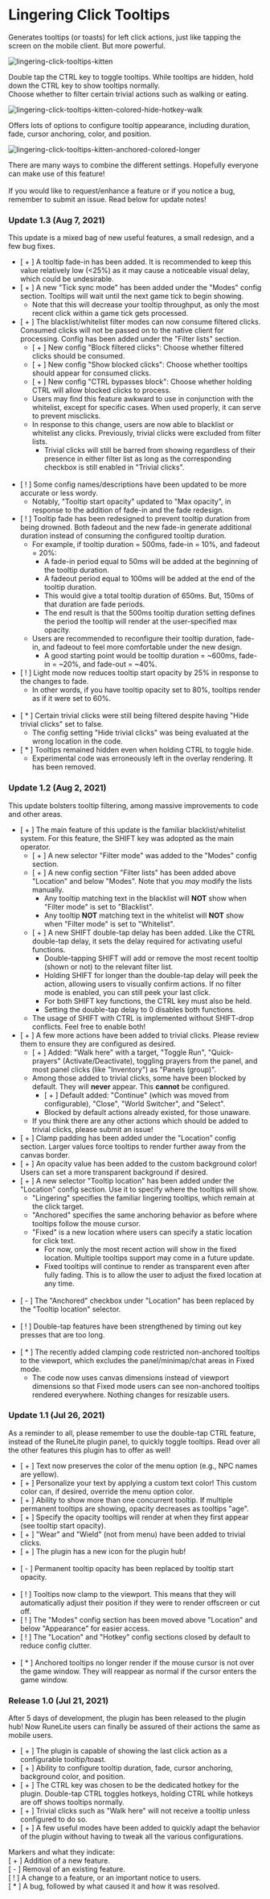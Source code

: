 # Lingering Click Tooltips

Generates tooltips (or toasts) for left click actions, just like tapping the screen on the mobile client. But more powerful.

![lingering-click-tooltips-kitten](https://user-images.githubusercontent.com/29218387/126550301-9b674927-d215-40b0-8264-24c917435304.gif)

Double tap the CTRL key to toggle tooltips. While tooltips are hidden, hold down the CTRL key to show tooltips normally. <br>
Choose whether to filter certain trivial actions such as walking or eating.

![lingering-click-tooltips-kitten-colored-hide-hotkey-walk](https://user-images.githubusercontent.com/29218387/126551486-60e6178b-731f-4f83-b4d1-535949d94001.gif)

Offers lots of options to configure tooltip appearance, including duration, fade, cursor anchoring, color, and position.

![lingering-click-tooltips-kitten-anchored-colored-longer](https://user-images.githubusercontent.com/29218387/126550321-8baad828-8e27-4c09-8065-27f7cf837931.gif)

There are many ways to combine the different settings. Hopefully everyone can make use of this feature!<br><br>
If you would like to request/enhance a feature or if you notice a bug, remember to submit an issue. Read below for update notes!<br>

### Update 1.3 (Aug 7, 2021)
This update is a mixed bag of new useful features, a small redesign, and a few bug fixes.
* [ + ] A tooltip fade-in has been added. It is recommended to keep this value relatively low (<25%) as it may cause a noticeable visual delay, which could be undesirable.
* [ + ] A new "Tick sync mode" has been added under the "Modes" config section. Tooltips will wait until the next game tick to begin showing.
  * Note that this will decrease your tooltip throughput, as only the most recent click within a game tick gets processed.
* [ + ] The blacklist/whitelist filter modes can now consume filtered clicks. Consumed clicks will not be passed on to the native client for processing. Config has been added under the "Filter lists" section.
  * [ + ] New config "Block filtered clicks": Choose whether filtered clicks should be consumed.
  * [ + ] New config "Show blocked clicks": Choose whether tooltips should appear for consumed clicks.
  * [ + ] New config "CTRL bypasses block": Choose whether holding CTRL will allow blocked clicks to process.
  * Users may find this feature awkward to use in conjunction with the whitelist, except for specific cases. When used properly, it can serve to prevent misclicks.
  * In response to this change, users are now able to blacklist or whitelist any clicks. Previously, trivial clicks were excluded from filter lists.
    * Trivial clicks will still be barred from showing regardless of their presence in either filter list as long as the corresponding checkbox is still enabled in "Trivial clicks".
<br><br>
* [ ! ] Some config names/descriptions have been updated to be more accurate or less wordy.
  * Notably, "Tooltip start opacity" updated to "Max opacity", in response to the addition of fade-in and the fade redesign.
* [ ! ] Tooltip fade has been redesigned to prevent tooltip duration from being drowned. Both fadeout and the new fade-in generate additional duration instead of consuming the configured tooltip duration.
  * For example, if tooltip duration = 500ms, fade-in = 10%, and fadeout = 20%:
    * A fade-in period equal to 50ms will be added at the beginning of the tooltip duration.
    * A fadeout period equal to 100ms will be added at the end of the tooltip duration.
    * This would give a total tooltip duration of 650ms. But, 150ms of that duration are fade periods.
    * The end result is that the 500ms tooltip duration setting defines the period the tooltip will render at the user-specified max opacity.
  * Users are recommended to reconfigure their tooltip duration, fade-in, and fadeout to feel more comfortable under the new design.
    * A good starting point would be tooltip duration = ~600ms, fade-in = ~20%, and fade-out = ~40%.
* [ ! ] Light mode now reduces tooltip start opacity by 25% in response to the changes to fade.
  * In other words, if you have tooltip opacity set to 80%, tooltips render as if it were set to 60%.
<br><br>
* [ * ] Certain trivial clicks were still being filtered despite having "Hide trivial clicks" set to false.
  * The config setting "Hide trivial clicks" was being evaluated at the wrong location in the code.
* [ * ] Tooltips remained hidden even when holding CTRL to toggle hide.
  * Experimental code was erroneously left in the overlay rendering. It has been removed.


### Update 1.2 (Aug 2, 2021)
This update bolsters tooltip filtering, among massive improvements to code and other areas.
* [ + ] The main feature of this update is the familiar blacklist/whitelist system. For this feature, the SHIFT key was adopted as the main operator.
  * [ + ] A new selector "Filter mode" was added to the "Modes" config section.
  * [ + ] A new config section "Filter lists" has been added above "Location" and below "Modes". Note that you _may_ modify the lists manually.
    * Any tooltip matching text in the blacklist will **NOT** show when "Filter mode" is set to "Blacklist".
    * Any tooltip **NOT** matching text in the whitelist will **NOT** show when "Filter mode" is set to "Whitelist".
  * [ + ] A new SHIFT double-tap delay has been added. Like the CTRL double-tap delay, it sets the delay required for activating useful functions.
    * Double-tapping SHIFT will add or remove the most recent tooltip (shown or not) to the relevant filter list.
    * Holding SHIFT for longer than the double-tap delay will peek the action, allowing users to visually confirm actions. If no filter mode is enabled, you can still peek your last click.
    * For both SHIFT key functions, the CTRL key must also be held.
    * Setting the double-tap delay to 0 disables both functions.
  * The usage of SHIFT with CTRL is implemented without SHIFT-drop conflicts. Feel free to enable both!
* [ + ] A few more actions have been added to trivial clicks. Please review them to ensure they are configured as desired.
  * [ + ] Added: "Walk here" with a target, "Toggle Run", "Quick-prayers" (Activate/Deactivate), toggling prayers from the panel, and most panel clicks (like "Inventory") as "Panels (group)".
  * Among those added to trivial clicks, some have been blocked by default. They will **never** appear. This **cannot** be configured.
    * [ + ] Default added: "Continue" (which was moved from configurable), "Close", "World Switcher", and "Select".
    * Blocked by default actions already existed, for those unaware.
  * If you think there are any other actions which should be added to trivial clicks, please submit an issue!
* [ + ] Clamp padding has been added under the "Location" config section. Larger values force tooltips to render further away from the canvas border.
* [ + ] An opacity value has been added to the custom background color! Users can set a more transparent background if desired.
* [ + ] A new selector "Tooltip location" has been added under the "Location" config section. Use it to specify where the tooltips will show.
  * "Lingering" specifies the familiar lingering tooltips, which remain at the click target.
  * "Anchored" specifies the same anchoring behavior as before where tooltips follow the mouse cursor.
  * "Fixed" is a new location where users can specify a static location for click text.
    * For now, only the most recent action will show in the fixed location. Multiple tooltips support may come in a future update.
    * Fixed tooltips will continue to render as transparent even after fully fading. This is to allow the user to adjust the fixed location at any time.
<br><br>
* [ - ] The "Anchored" checkbox under "Location" has been replaced by the "Tooltip location" selector.
<br><br>
* [ ! ] Double-tap features have been strengthened by timing out key presses that are too long.
<br><br>
* [ * ] The recently added clamping code restricted non-anchored tooltips to the viewport, which excludes the panel/minimap/chat areas in Fixed mode.
  * The code now uses canvas dimensions instead of viewport dimensions so that Fixed mode users can see non-anchored tooltips rendered everywhere. Nothing changes for resizable users.

### Update 1.1 (Jul 26, 2021)
As a reminder to all, please remember to use the double-tap CTRL feature, instead of the RuneLite plugin panel, to quickly toggle tooltips. Read over all the other features this plugin has to offer as well!
* [ + ] Text now preserves the color of the menu option (e.g., NPC names are yellow).
* [ + ] Personalize your text by applying a custom text color! This custom color can, if desired, override the menu option color.
* [ + ] Ability to show more than one concurrent tooltip. If multiple permanent tooltips are showing, opacity decreases as tooltips "age".
* [ + ] Specify the opacity tooltips will render at when they first appear (see tooltip start opacity).
* [ + ] "Wear" and "Wield" (not from menu) have been added to trivial clicks.
* [ + ] The plugin has a new icon for the plugin hub!
<br><br>
* [ - ] Permanent tooltip opacity has been replaced by tooltip start opacity.
<br><br>
* [ ! ] Tooltips now clamp to the viewport. This means that they will automatically adjust their position if they were to render offscreen or cut off.
* [ ! ] The "Modes" config section has been moved above "Location" and below "Appearance" for easier access.
* [ ! ] The "Location" and "Hotkey" config sections closed by default to reduce config clutter.
<br><br>
* [ * ] Anchored tooltips no longer render if the mouse cursor is not over the game window. They will reappear as normal if the cursor enters the game window.

### Release 1.0 (Jul 21, 2021)
After 5 days of development, the plugin has been released to the plugin hub! Now RuneLite users can finally be assured of their actions the same as mobile users.
* [ + ] The plugin is capable of showing the last click action as a configurable tooltip/toast.
* [ + ] Ability to configure tooltip duration, fade, cursor anchoring, background color, and position.
* [ + ] The CTRL key was chosen to be the dedicated hotkey for the plugin. Double-tap CTRL toggles hotkeys, holding CTRL while hotkeys are off shows tooltips normally.
* [ + ] Trivial clicks such as "Walk here" will not receive a tooltip unless configured to do so.
* [ + ] A few useful modes have been added to quickly adapt the behavior of the plugin without having to tweak all the various configurations.

Markers and what they indicate:<br>
[ + ] Addition of a new feature.<br>
[ - ] Removal of an existing feature.<br>
[ ! ] A change to a feature, or an important notice to users.<br>
[ * ] A bug, followed by what caused it and how it was resolved.<br>
